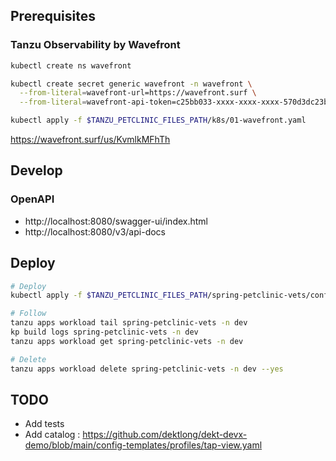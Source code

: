 ## Prerequisites

### Tanzu Observability by Wavefront

```bash
kubectl create ns wavefront

kubectl create secret generic wavefront -n wavefront \
  --from-literal=wavefront-url=https://wavefront.surf \
  --from-literal=wavefront-api-token=c25bb033-xxxx-xxxx-xxxx-570d3dc23bea

kubectl apply -f $TANZU_PETCLINIC_FILES_PATH/k8s/01-wavefront.yaml
```

https://wavefront.surf/us/KvmlkMFhTh

## Develop

### OpenAPI
  * http://localhost:8080/swagger-ui/index.html
  * http://localhost:8080/v3/api-docs

## Deploy

```bash
# Deploy
kubectl apply -f $TANZU_PETCLINIC_FILES_PATH/spring-petclinic-vets/config/workload.yaml

# Follow
tanzu apps workload tail spring-petclinic-vets -n dev
kp build logs spring-petclinic-vets -n dev
tanzu apps workload get spring-petclinic-vets -n dev

# Delete
tanzu apps workload delete spring-petclinic-vets -n dev --yes
```
## TODO

  * Add tests
  * Add catalog : https://github.com/dektlong/dekt-devx-demo/blob/main/config-templates/profiles/tap-view.yaml
